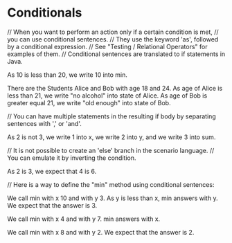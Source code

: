# Conditionals

// When you want to perform an action only if a certain condition is met,
// you can use conditional sentences.
// They use the keyword 'as', followed by a conditional expression.
// See "Testing / Relational Operators" for examples of them.
// Conditional sentences are translated to if statements in Java.

As 10 is less than 20, we write 10 into min.

There are the Students Alice and Bob with age 18 and 24.
As age of Alice is less than 21, we write "no alcohol" into state of Alice.
As age of Bob is greater equal 21, we write "old enough" into state of Bob.

// You can have multiple statements in the resulting if body by separating sentences with ',' or 'and'.

As 2 is not 3, we write 1 into x, we write 2 into y, and we write 3 into sum.

// It is not possible to create an 'else' branch in the scenario language.
// You can emulate it by inverting the condition.

As 2 is 3, we expect that 4 is 6.

// Here is a way to define the "min" method using conditional sentences:

We call min with x 10 and with y 3.
As y is less than x, min answers with y.
We expect that the answer is 3.

We call min with x 4 and with y 7.
min answers with x.

We call min with x 8 and with y 2.
We expect that the answer is 2.
